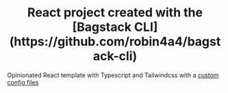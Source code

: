 <h1 align="center">React project created with the [Bagstack CLI](https://github.com/robin4a4/bagstack-cli)</h1>

Opinionated React template with Typescript and Tailwindcss with a [custom config files](https://github.com/robin4a4/tailwind-config)
